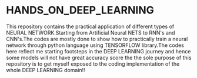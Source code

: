 # HANDS_ON_DEEP_LEARNING
This repository contains the practical application of  different types of NEURAL NETWORK.Starting from Artificial Neural NETS to RNN's and CNN's.The codes are mostly done to show how to practically train a neural network through python language using TENSORFLOW library.The codes here reflect me starting footsteps in the DEEP LEARNING journey and hence some models will not have great accuracy score the the sole purpose of this repository is to get myself exposed to the coding implementation of the whole DEEP LEARNING domain!!

